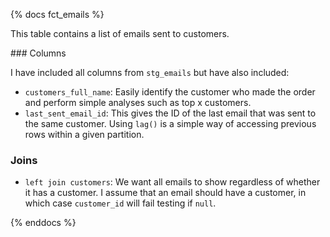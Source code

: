 {% docs fct_emails %}

This table contains a list of emails sent to customers.

### Columns

I have included all columns from `stg_emails` but have also included:

- `customers_full_name`: Easily identify the customer who made the order and perform simple analyses such as top x customers.
- `last_sent_email_id`: This gives the ID of the last email that was sent to the same customer. Using `lag()` is a simple way of accessing previous rows within a given partition.

### Joins

- `left join customers`: We want all emails to show regardless of whether it has a customer. I assume that an email should have a customer, in which case `customer_id` will fail testing if `null`.

{% enddocs %}
